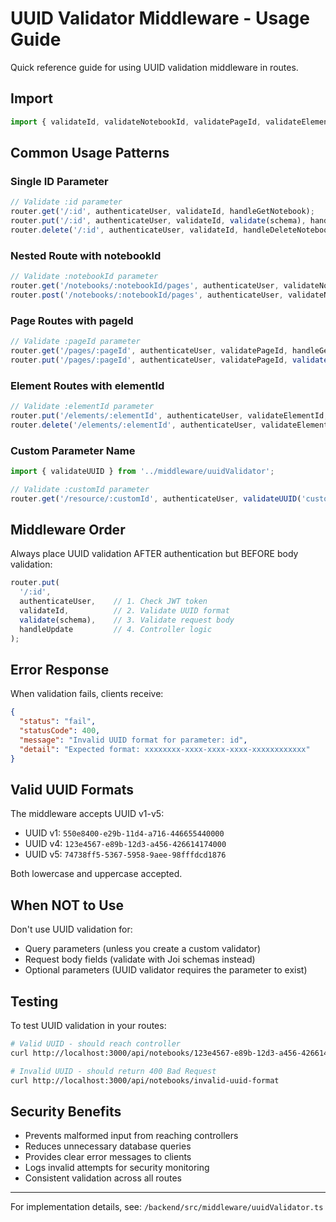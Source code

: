# UUID Validator Middleware - Usage Guide

Quick reference guide for using UUID validation middleware in routes.

## Import

```typescript
import { validateId, validateNotebookId, validatePageId, validateElementId } from '../middleware/uuidValidator';
```

## Common Usage Patterns

### Single ID Parameter

```typescript
// Validate :id parameter
router.get('/:id', authenticateUser, validateId, handleGetNotebook);
router.put('/:id', authenticateUser, validateId, validate(schema), handleUpdateNotebook);
router.delete('/:id', authenticateUser, validateId, handleDeleteNotebook);
```

### Nested Route with notebookId

```typescript
// Validate :notebookId parameter
router.get('/notebooks/:notebookId/pages', authenticateUser, validateNotebookId, handleGetPages);
router.post('/notebooks/:notebookId/pages', authenticateUser, validateNotebookId, validate(schema), handleCreatePage);
```

### Page Routes with pageId

```typescript
// Validate :pageId parameter
router.get('/pages/:pageId', authenticateUser, validatePageId, handleGetPage);
router.put('/pages/:pageId', authenticateUser, validatePageId, validate(schema), handleUpdatePage);
```

### Element Routes with elementId

```typescript
// Validate :elementId parameter
router.put('/elements/:elementId', authenticateUser, validateElementId, validate(schema), handleUpdateElement);
router.delete('/elements/:elementId', authenticateUser, validateElementId, handleDeleteElement);
```

### Custom Parameter Name

```typescript
import { validateUUID } from '../middleware/uuidValidator';

// Validate :customId parameter
router.get('/resource/:customId', authenticateUser, validateUUID('customId'), handleGetResource);
```

## Middleware Order

Always place UUID validation AFTER authentication but BEFORE body validation:

```typescript
router.put(
  '/:id',
  authenticateUser,    // 1. Check JWT token
  validateId,          // 2. Validate UUID format
  validate(schema),    // 3. Validate request body
  handleUpdate         // 4. Controller logic
);
```

## Error Response

When validation fails, clients receive:

```json
{
  "status": "fail",
  "statusCode": 400,
  "message": "Invalid UUID format for parameter: id",
  "detail": "Expected format: xxxxxxxx-xxxx-xxxx-xxxx-xxxxxxxxxxxx"
}
```

## Valid UUID Formats

The middleware accepts UUID v1-v5:
- UUID v1: `550e8400-e29b-11d4-a716-446655440000`
- UUID v4: `123e4567-e89b-12d3-a456-426614174000`
- UUID v5: `74738ff5-5367-5958-9aee-98fffdcd1876`

Both lowercase and uppercase accepted.

## When NOT to Use

Don't use UUID validation for:
- Query parameters (unless you create a custom validator)
- Request body fields (validate with Joi schemas instead)
- Optional parameters (UUID validator requires the parameter to exist)

## Testing

To test UUID validation in your routes:

```bash
# Valid UUID - should reach controller
curl http://localhost:3000/api/notebooks/123e4567-e89b-12d3-a456-426614174000

# Invalid UUID - should return 400 Bad Request
curl http://localhost:3000/api/notebooks/invalid-uuid-format
```

## Security Benefits

- Prevents malformed input from reaching controllers
- Reduces unnecessary database queries
- Provides clear error messages to clients
- Logs invalid attempts for security monitoring
- Consistent validation across all routes

---

For implementation details, see: `/backend/src/middleware/uuidValidator.ts`
